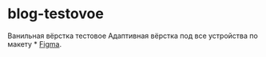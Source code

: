 # blog-testovoe
Ванильная вёрстка тестовое
Адаптивная вёрстка под все устройства по макету * [Figma](https://www.figma.com/design/l47WOfIQYGb8xlLGubVx5E/Марафон-верстки-№3.-Блог-на-WordPress?node-id=0-1&node-type=canvas&t=DZ88QAlcLslKRJZE-0).